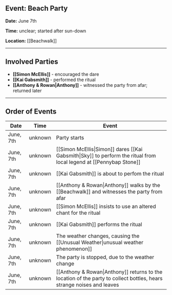 ## Event: Beach Party
**Date:** June 7th

**Time:** unclear; started after sun-down

**Location:** [[Beachwalk]]

---
## Involved Parties
- **[[Simon McEllis]]** - encouraged the dare
- **[[Kai Gabsmith]]** - performed the ritual
- **[[Anthony & Rowan|Anthony]]** - witnessed the party from afar; returned later

---
## Order of Events
| Date      | Time    | Event                                                                                                                 |
| --------- | ------- | --------------------------------------------------------------------------------------------------------------------- |
| June, 7th | unknown | Party starts                                                                                                          |
| June, 7th | unknown | [[Simon McEllis\|Simon]] dares [[Kai Gabsmith\|Sky]] to perform the ritual from local legend at [[Pennybap Stone]]        |
| June, 7th | unknown | [[Kai Gabsmith]] is about to perfom the ritual                                                                        |
| June, 7th | unknown | [[Anthony & Rowan\|Anthony]] walks by the [[Beachwalk]] and witnesses the party from afar                             |
| June, 7th | unknown | [[Simon McEllis]] insists to use an altered chant for the ritual                                                     |
| June, 7th | unknown | [[Kai Gabsmith]] performs the ritual                                                                                  |
| June, 7th | unknown | The weather changes, causing the [[Unusual Weather\|unusual weather phenomenon]]                                      |
| June, 7th | unknown | The party is stopped, due to the weather change                                                                       |
| June, 7th | unknown | [[Anthony & Rowan\|Anthony]] returns to the location of the party to collect bottles, hears strange noises and leaves |